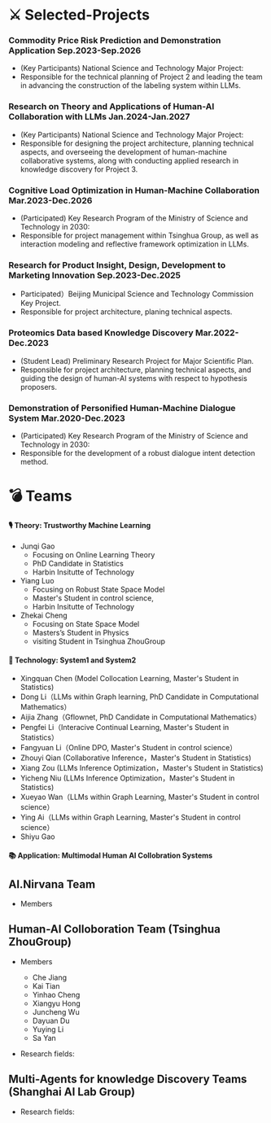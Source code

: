 # ⚔ Selected-Projects
### Commodity Price Risk Prediction and Demonstration Application **Sep.2023-Sep.2026**
  - (Key Participants)  National Science and Technology Major Project:
  - Responsible for the technical planning of Project 2 and leading the team in advancing the construction of the labeling system within LLMs.

### Research on Theory and Applications of Human-AI Collaboration with LLMs **Jan.2024-Jan.2027**
  - (Key Participants) National Science and Technology Major Project:
  -  Responsible for designing the project architecture, planning technical aspects, and overseeing the development of human-machine collaborative systems, along with conducting applied research in knowledge discovery for Project 3.
    
### Cognitive Load Optimization in Human-Machine Collaboration **Mar.2023-Dec.2026**
  - (Participated) Key Research Program of the Ministry of Science and Technology in 2030:
  - Responsible for project management within Tsinghua Group, as well as interaction modeling and reflective framework optimization in LLMs.

### Research for Product Insight, Design, Development to Marketing Innovation **Sep.2023-Dec.2025**
  - Participated）Beijing Municipal Science and Technology Commission Key Project.
  - Responsible for project architecture, planing technical aspects.

### Proteomics Data based Knowledge Discovery **Mar.2022-Dec.2023** 
  - (Student Lead) Preliminary Research Project for Major Scientific Plan.
  - Responsible for project architecture, planning technical aspects, and guiding the design of human-AI systems with respect to hypothesis proposers.
    
### Demonstration of Personified Human-Machine Dialogue System **Mar.2020-Dec.2023**
  - (Participated) Key Research Program of the Ministry of Science and Technology in 2030: 
  - Responsible for the development of a robust dialogue intent detection method.

    
# 💣 Teams


#### 🎙 Theory: Trustworthy Machine Learning
   - Junqi Gao 
     - Focusing on Online Learning Theory
     - PhD Candidate in Statistics
     - Harbin Insitutte of Technology 
   - Yiang Luo
     - Focusing on Robust State Space Model
     - Master's Student in control science,
     - Harbin Insitutte of Technology 
   - Zhekai Cheng
     - Focusing on State Space Model
     - Masters’s Student in Physics
     - visiting Student in Tsinghua ZhouGroup
     
#### 👄 Technology: System1 and System2

  - Xingquan Chen (Model Collocation Learning, Master's Student in Statistics)
  - Dong Li（LLMs within Graph learning, PhD Candidate in Computational Mathematics）
  - Aijia Zhang（Gflownet, PhD Candidate in Computational Mathematics）
  - Pengfei Li（Interacive Continual Learning, Master's Student in Statistics）
  - Fangyuan Li（Online DPO, Master's Student in control science）
  - Zhouyi Qian (Collaborative Inference，Master's Student in Statistics)
  - Xiang Zou (LLMs Inference Optimization，Master's Student in Statistics)
  - Yicheng Niu (LLMs Inference Optimization，Master's Student in Statistics)
  - Xueyao Wan（LLMs within Graph Learning, Master's Student in control science）
  - Ying Ai（LLMs within Graph Learning, Master's Student in control science）
  - Shiyu Gao 

#### 📚 Application: Multimodal Human AI Collobration Systems


## AI.Nirvana Team
- Members
 
 

 

## Human-AI Colloboration Team (Tsinghua ZhouGroup)
- Members
  - Che Jiang
  - Kai Tian
  - Yinhao Cheng
  - Xiangyu Hong
  - Juncheng Wu
  - Dayuan Du
  - Yuying Li
  - Sa Yan

- Research fields:
  
## Multi-Agents for knowledge Discovery Teams (Shanghai AI Lab Group)
- Research fields:
